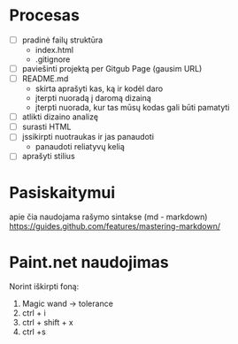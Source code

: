 # Procesas

- [ ] pradinė failų struktūra
    - index.html
    - .gitignore
- [ ] paviešinti projektą per Gitgub Page (gausim URL)
- [ ] README.md
    - skirta aprašyti kas, ką ir kodėl daro
    - įterpti nuoradą į daromą dizainą
    - įterpti nuorada, kur tas mūsų kodas gali būti pamatyti
- [ ] atlikti dizaino analizę
- [ ] surasti HTML
- [ ] įssikirpti nuotraukas ir jas panaudoti
    - panaudoti reliatyvų kelią
- [ ] aprašyti stilius

# Pasiskaitymui

apie čia naudojama rašymo sintakse (md - markdown) https://guides.github.com/features/mastering-markdown/

# Paint.net naudojimas

Norint iškirpti foną:

1. Magic wand -> tolerance
2. ctrl + i 
3. ctrl + shift + x
4. ctrl +s





















